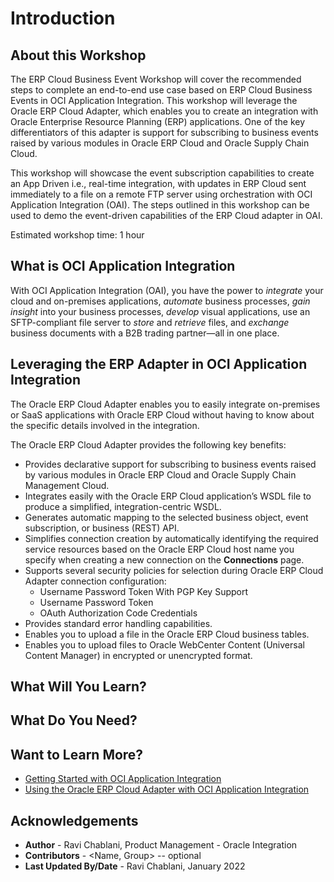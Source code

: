 # Introduction

## About this Workshop
The ERP Cloud Business Event Workshop will cover the recommended steps to complete an end-to-end use case based on ERP Cloud Business Events in OCI Application Integration. This workshop will leverage the Oracle ERP Cloud Adapter, which enables you to create an integration with Oracle Enterprise Resource Planning (ERP) applications. One of the key differentiators of this adapter is support for subscribing to business events raised by various modules in Oracle ERP Cloud and Oracle Supply Chain Cloud. 

This workshop will showcase the event subscription capabilities to create an App Driven i.e., real-time integration, with updates in ERP Cloud sent immediately to a file on a remote FTP server using orchestration with OCI Application Integration (OAI). The steps outlined in this workshop can be used to demo the event-driven capabilities of the ERP Cloud adapter in OAI.

Estimated workshop time: 1 hour

## What is OCI Application Integration
With OCI Application Integration (OAI), you have the power to *integrate* your cloud and on-premises applications, *automate* business processes, *gain insight* into your business processes, *develop* visual applications, use an SFTP-compliant file server to *store* and *retrieve* files, and *exchange* business documents with a B2B trading partner—all in one place.

## Leveraging the ERP Adapter in OCI Application Integration
The Oracle ERP Cloud Adapter enables you to easily integrate on-premises or SaaS applications with Oracle ERP Cloud without having to know about the specific details involved in the integration. 

The Oracle ERP Cloud Adapter provides the following key benefits: 
- Provides declarative support for subscribing to business events raised by various modules in Oracle ERP Cloud and Oracle Supply Chain Management Cloud.
- Integrates easily with the Oracle ERP Cloud application’s WSDL file to produce a simplified, integration-centric WSDL. 
- Generates automatic mapping to the selected business object, event subscription, or business (REST) API.
- Simplifies connection creation by automatically identifying the required service resources based on the Oracle ERP Cloud host name you specify when creating a new connection on the **Connections** page.
- Supports several security policies for selection during Oracle ERP Cloud Adapter connection configuration:
    - Username Password Token With PGP Key Support
    - Username Password Token
    - OAuth Authorization Code Credentials
- Provides standard error handling capabilities.
- Enables you to upload a file in the Oracle ERP Cloud business tables. 
- Enables you to upload files to Oracle WebCenter Content (Universal Content Manager) in encrypted or unencrypted format. 


## What Will You Learn?


## What Do You Need? 



## Want to Learn More?
* [Getting Started with OCI Application Integration](https://docs.oracle.com/en/cloud/paas/integration-cloud)
* [Using the Oracle ERP Cloud Adapter with OCI Application Integration](https://docs.oracle.com/en/cloud/paas/integration-cloud/erp-adapter)


## Acknowledgements
* **Author** - Ravi Chablani, Product Management - Oracle Integration
* **Contributors** -  <Name, Group> -- optional
* **Last Updated By/Date** - Ravi Chablani, January 2022